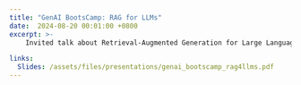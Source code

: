 ```yaml
---
title: "GenAI BootsCamp: RAG for LLMs"
date:  2024-08-20 00:01:00 +0800
excerpt: >-
    Invited talk about Retrieval-Augmented Generation for Large Language Models.

links:
  Slides: /assets/files/presentations/genai_bootscamp_rag4llms.pdf
---
```

